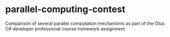 # parallel-computing-contest
Comparison of several parallel computation mechanisms as part of the Otus C# developer professional course homework assignment.
